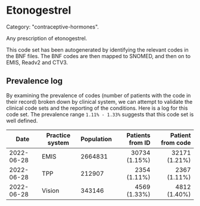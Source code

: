 # Etonogestrel

Category: "contraceptive-hormones".

Any prescription of etonogestrel.

This code set has been autogenerated by identifying the relevant codes in the BNF files. The BNF codes are then mapped to SNOMED, and then on to EMIS, Readv2 and CTV3.

## Prevalence log

By examining the prevalence of codes (number of patients with the code in their record) broken down by clinical system, we can attempt to validate the clinical code sets and the reporting of the conditions. Here is a log for this code set. The prevalence range `1.11% - 1.33%` suggests that this code set is well defined.

| Date       | Practice system | Population | Patients from ID | Patient from code |
| ---------- | --------------- | ---------- | ---------------: | ----------------: |
| 2022-06-28 | EMIS            | 2664831    |    30734 (1.15%) |     32171 (1.21%) |
| 2022-06-28 | TPP             | 212907     |     2354 (1.11%) |      2367 (1.11%) |
| 2022-06-28 | Vision          | 343146     |     4569 (1.33%) |      4812 (1.40%) |
